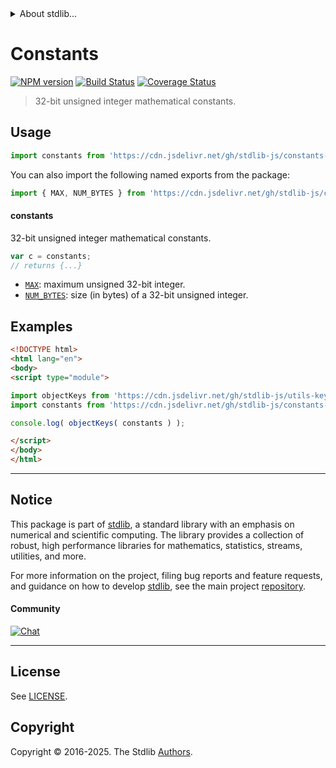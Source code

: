 <!--

@license Apache-2.0

Copyright (c) 2021 The Stdlib Authors.

Licensed under the Apache License, Version 2.0 (the "License");
you may not use this file except in compliance with the License.
You may obtain a copy of the License at

   http://www.apache.org/licenses/LICENSE-2.0

Unless required by applicable law or agreed to in writing, software
distributed under the License is distributed on an "AS IS" BASIS,
WITHOUT WARRANTIES OR CONDITIONS OF ANY KIND, either express or implied.
See the License for the specific language governing permissions and
limitations under the License.

-->


<details>
  <summary>
    About stdlib...
  </summary>
  <p>We believe in a future in which the web is a preferred environment for numerical computation. To help realize this future, we've built stdlib. stdlib is a standard library, with an emphasis on numerical and scientific computation, written in JavaScript (and C) for execution in browsers and in Node.js.</p>
  <p>The library is fully decomposable, being architected in such a way that you can swap out and mix and match APIs and functionality to cater to your exact preferences and use cases.</p>
  <p>When you use stdlib, you can be absolutely certain that you are using the most thorough, rigorous, well-written, studied, documented, tested, measured, and high-quality code out there.</p>
  <p>To join us in bringing numerical computing to the web, get started by checking us out on <a href="https://github.com/stdlib-js/stdlib">GitHub</a>, and please consider <a href="https://opencollective.com/stdlib">financially supporting stdlib</a>. We greatly appreciate your continued support!</p>
</details>

# Constants

[![NPM version][npm-image]][npm-url] [![Build Status][test-image]][test-url] [![Coverage Status][coverage-image]][coverage-url] <!-- [![dependencies][dependencies-image]][dependencies-url] -->

> 32-bit unsigned integer mathematical constants.



<section class="usage">

## Usage

```javascript
import constants from 'https://cdn.jsdelivr.net/gh/stdlib-js/constants-uint32@esm/index.mjs';
```

You can also import the following named exports from the package:

```javascript
import { MAX, NUM_BYTES } from 'https://cdn.jsdelivr.net/gh/stdlib-js/constants-uint32@esm/index.mjs';
```

#### constants

32-bit unsigned integer mathematical constants.

```javascript
var c = constants;
// returns {...}
```

<!-- <toc pattern="*" > -->

<div class="namespace-toc">

-   <span class="signature">[`MAX`][@stdlib/constants/uint32/max]</span><span class="delimiter">: </span><span class="description">maximum unsigned 32-bit integer.</span>
-   <span class="signature">[`NUM_BYTES`][@stdlib/constants/uint32/num-bytes]</span><span class="delimiter">: </span><span class="description">size (in bytes) of a 32-bit unsigned integer.</span>

</div>

<!-- </toc> -->

</section>

<!-- /.usage -->

<section class="examples">

## Examples

<!-- TODO: better examples -->

<!-- eslint no-undef: "error" -->

```html
<!DOCTYPE html>
<html lang="en">
<body>
<script type="module">

import objectKeys from 'https://cdn.jsdelivr.net/gh/stdlib-js/utils-keys@esm/index.mjs';
import constants from 'https://cdn.jsdelivr.net/gh/stdlib-js/constants-uint32@esm/index.mjs';

console.log( objectKeys( constants ) );

</script>
</body>
</html>
```

</section>

<!-- /.examples -->

<!-- Section for related `stdlib` packages. Do not manually edit this section, as it is automatically populated. -->

<section class="related">

</section>

<!-- /.related -->

<!-- Section for all links. Make sure to keep an empty line after the `section` element and another before the `/section` close. -->


<section class="main-repo" >

* * *

## Notice

This package is part of [stdlib][stdlib], a standard library with an emphasis on numerical and scientific computing. The library provides a collection of robust, high performance libraries for mathematics, statistics, streams, utilities, and more.

For more information on the project, filing bug reports and feature requests, and guidance on how to develop [stdlib][stdlib], see the main project [repository][stdlib].

#### Community

[![Chat][chat-image]][chat-url]

---

## License

See [LICENSE][stdlib-license].


## Copyright

Copyright &copy; 2016-2025. The Stdlib [Authors][stdlib-authors].

</section>

<!-- /.stdlib -->

<!-- Section for all links. Make sure to keep an empty line after the `section` element and another before the `/section` close. -->

<section class="links">

[npm-image]: http://img.shields.io/npm/v/@stdlib/constants-uint32.svg
[npm-url]: https://npmjs.org/package/@stdlib/constants-uint32

[test-image]: https://github.com/stdlib-js/constants-uint32/actions/workflows/test.yml/badge.svg?branch=main
[test-url]: https://github.com/stdlib-js/constants-uint32/actions/workflows/test.yml?query=branch:main

[coverage-image]: https://img.shields.io/codecov/c/github/stdlib-js/constants-uint32/main.svg
[coverage-url]: https://codecov.io/github/stdlib-js/constants-uint32?branch=main

<!--

[dependencies-image]: https://img.shields.io/david/stdlib-js/constants-uint32.svg
[dependencies-url]: https://david-dm.org/stdlib-js/constants-uint32/main

-->

[chat-image]: https://img.shields.io/gitter/room/stdlib-js/stdlib.svg
[chat-url]: https://app.gitter.im/#/room/#stdlib-js_stdlib:gitter.im

[stdlib]: https://github.com/stdlib-js/stdlib

[stdlib-authors]: https://github.com/stdlib-js/stdlib/graphs/contributors

[umd]: https://github.com/umdjs/umd
[es-module]: https://developer.mozilla.org/en-US/docs/Web/JavaScript/Guide/Modules

[deno-url]: https://github.com/stdlib-js/constants-uint32/tree/deno
[deno-readme]: https://github.com/stdlib-js/constants-uint32/blob/deno/README.md
[umd-url]: https://github.com/stdlib-js/constants-uint32/tree/umd
[umd-readme]: https://github.com/stdlib-js/constants-uint32/blob/umd/README.md
[esm-url]: https://github.com/stdlib-js/constants-uint32/tree/esm
[esm-readme]: https://github.com/stdlib-js/constants-uint32/blob/esm/README.md
[branches-url]: https://github.com/stdlib-js/constants-uint32/blob/main/branches.md

[stdlib-license]: https://raw.githubusercontent.com/stdlib-js/constants-uint32/main/LICENSE

<!-- <toc-links> -->

[@stdlib/constants/uint32/max]: https://github.com/stdlib-js/constants-uint32-max/tree/esm

[@stdlib/constants/uint32/num-bytes]: https://github.com/stdlib-js/constants-uint32-num-bytes/tree/esm

<!-- </toc-links> -->

</section>

<!-- /.links -->
